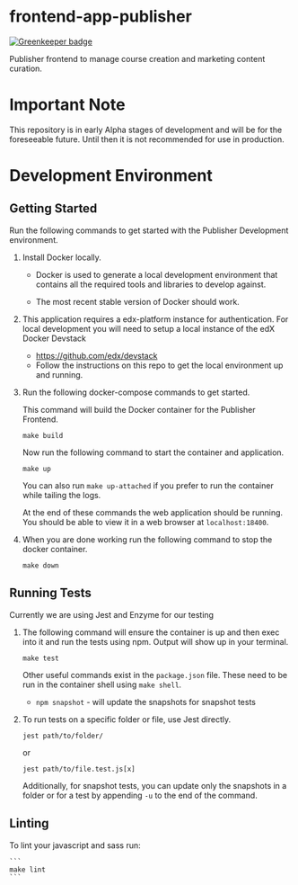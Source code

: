 # frontend-app-publisher

[![Greenkeeper badge](https://badges.greenkeeper.io/edx/frontend-app-publisher.svg)](https://greenkeeper.io/)

Publisher frontend to manage course creation and marketing content curation.

# Important Note

This repository is in early Alpha stages of development and will be for the foreseeable future. Until then it is
not recommended for use in production.

# Development Environment

## Getting Started

Run the following commands to get started with the Publisher Development environment.

1. Install Docker locally.
    * Docker is used to generate a local development environment that contains all the required tools and libraries to
    develop against.

    * The most recent stable version of Docker should work.

2. This application requires a edx-platform instance for authentication. For local development
   you will need to setup a local instance of the edX Docker Devstack
    * https://github.com/edx/devstack
    * Follow the instructions on this repo to get the local environment up and running.

3. Run the following docker-compose commands to get started.

    This command will build the Docker container for the Publisher Frontend.

    ```
    make build
    ```

    Now run the following command to start the container and application.

    ```
    make up
    ```

    You can also run `make up-attached` if you prefer to run the container while tailing the logs.

    At the end of these commands the web application should be running. You should be able to view it
    in a web browser at `localhost:18400`.

4. When you are done working run the following command to stop the docker container.

    ```
    make down
    ```

## Running Tests

Currently we are using Jest and Enzyme for our testing

1. The following command will ensure the container is up and then exec into it and run the tests using npm. Output will show up in your terminal.

    ```
    make test
    ```

    Other useful commands exist in the `package.json` file.  These need to be run in the container
    shell using `make shell`.

    * `npm snapshot` - will update the snapshots for snapshot tests

2. To run tests on a specific folder or file, use Jest directly.

    ```
    jest path/to/folder/
    ```
    or
    ```
    jest path/to/file.test.js[x]
    ```

    Additionally, for snapshot tests, you can update only the snapshots in a folder or for a test by appending `-u` to the end of the command.

## Linting

To lint your javascript and sass run:

    ```
    make lint
    ```
